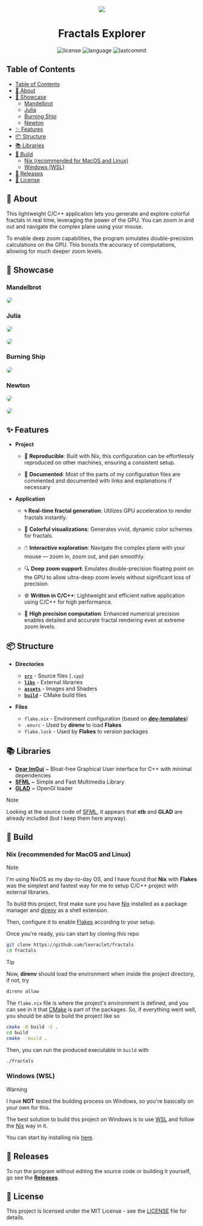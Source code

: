 <div align="center"><img src="assets/misc/fractal.png"></div>
<h1 align="center">Fractals Explorer</h1>

<div align="center">

![license](https://img.shields.io/github/license/leoraclet/fractals)
![language](https://img.shields.io/github/languages/top/leoraclet/fractals)
![lastcommit](https://img.shields.io/github/last-commit/leoraclet/fractals)

</div>

## Table of Contents
- [Table of Contents](#table-of-contents)
- [📖 About](#-about)
- [🌟 Showcase](#-showcase)
  - [Mandelbrot](#mandelbrot)
  - [Julia](#julia)
  - [Burning Ship](#burning-ship)
  - [Newton](#newton)
- [✨ Features](#-features)
- [📦 Structure](#-structure)
- [📚 Libraries](#-libraries)
- [🔧 Build](#-build)
  - [Nix (recommended for MacOS and Linux)](#nix-recommended-for-macos-and-linux)
  - [Windows (WSL)](#windows-wsl)
- [🚀 Releases](#-releases)
- [📜 License](#-license)


## 📖 About

This lightweight C/C++ application lets you generate and explore colorful fractals in real time,
leveraging the power of the GPU. You can zoom in and out and navigate the complex plane using your
mouse.

To enable deep zoom capabilities, the program simulates double-precision calculations on the GPU.
This boosts the accuracy of computations, allowing for much deeper zoom levels.

## 🌟 Showcase

### Mandelbrot

<img style="border-radius: 50px;" src="./assets/misc/mandelbrot_colored.png">

### Julia

<img style="border-radius: 50px;" src="./assets/misc/julia_1.png"> <br>
<br>
<img style="border-radius: 50px;" src="./assets/misc/julia_2.png">

### Burning Ship

<img style="border-radius: 50px;" src="./assets/misc/burning_ship.png">

### Newton

<img style="border-radius: 50px;" src="./assets/misc/newton_1.png"> <br>
<br>
<img style="border-radius: 50px;" src="./assets/misc/newton_2.png">



## ✨ Features

- **Project**

  - 🔄 **Reproducible**: Built with Nix, this configuration can be effortlessly reproduced on other
    machines, ensuring a consistent setup.

  - 📖 **Documented**: Most of the parts of my configuration files are commented and documented with
    links and explanations if necessary

- **Application**

  - 🌀 **Real-time fractal generation**: Utilizes GPU acceleration to render fractals instantly.

  - 🎨 **Colorful visualizations**: Generates vivid, dynamic color schemes for fractals.

  - 🖱️ **Interactive exploration**: Navigate the complex plane with your mouse — zoom in, zoom out,
    and pan smoothly.

  - 🔍 **Deep zoom support**: Emulates double-precision floating point on the GPU to allow
    ultra-deep zoom levels without significant loss of precision.

  - ⚙️ **Written in C/C++**: Lightweight and efficient native application using C/C++ for high
    performance.

  - 🧮 **High precision computation**: Enhanced numerical precision enables detailed and accurate
    fractal rendering even at extreme zoom levels.


## 📦 Structure

- **Directories**

  - [**`src`**](./src/) - Source files (`.cpp`)
  - [**`libs`**](./libs/) - External libraries
  - [**`assets`**](./assets/) - Images and Shaders
  - [**`build`**](./docs/) - CMake build files

- **Files**

  - `flake.nix` - Environment configuration (based on
    [**dev-templates**](https://github.com/the-nix-way/dev-templates))
  - `.envrc` - Used by **direnv** to load **Flakes**
  - `flake.lock` - Used by **Flakes** to version packages

## 📚 Libraries

- [**Dear ImGui**](https://github.com/ocornut/imgui) ~ Bloat-free Graphical User interface for C++
  with minimal dependencies
- [**SFML**](https://github.com/SFML/sfml) ~ Simple and Fast Multimedia Library
- [**GLAD**](https://glad.dav1d.de/) ~ OpenGl loader

> [!NOTE]
>
> Looking at the source code of [SFML](https://github.com/SFML/SFML), it appears that **stb** and
> **GLAD** are already included (but I keep them here anyway).

## 🔧 Build

### Nix (recommended for MacOS and Linux)

> [!NOTE]
>
> I'm using NixOS as my day-to-day OS, and I have found that **Nix** with **Flakes** was the
> simplest and fastest way for me to setup C/C++ project with external libraries.

To build this project, first make sure you have [Nix](https://nixos.org/download/) installed as a
package manager and [direnv](https://direnv.net/) as a shell extension.

Then, configure it to enable [Flakes](https://nixos.wiki/wiki/flakes) according to your setup.

Once you're ready, you can start by cloning this repo

```bash
git clone https://github.com/leoraclet/fractals
cd fractals
```

> [!TIP]
>
> Now, **direnv** should load the environment when inside the project directory, if not, try
> ```bash
> direnv allow
> ```

The `flake.nix` file is where the project's environment is defined, and you can see in it that
[CMake](https://cmake.org/) is part of the packages. So, if everything went well, you should be able
to build the project like so

```bash
cmake -B build -S .
cd build
cmake --build .
```

Then, you can run the produced executable in `build` with

```basb
./fractals
```

### Windows (WSL)

> [!WARNING]
>
> I have **NOT** tested the building process on Windows, so you're basically on your own for this.

The best solution to build this project on Windows is to use
[WSL](https://learn.microsoft.com/en-us/windows/wsl/install) and follow the
[Nix](#nix-recommended-for-macos-and-linux) way in it.

You can start by installing nix [here](https://nixos.org/download/#nix-install-windows).

## 🚀 Releases

To run the program without editing the source code or building it yourself, go see the
[**Releases**](https://github.com/leoraclet/fractals/releases).
## 📜 License

This project is licensed under the MIT License - see the [LICENSE](LICENSE) file for details.